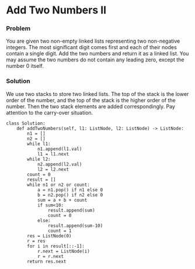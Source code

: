# Add Two Numbers II

### Problem

You are given two non-empty linked lists representing two non-negative integers. The most significant digit comes first and each of their nodes contain a single digit. Add the two numbers and return it as a linked list.
You may assume the two numbers do not contain any leading zero, except the number 0 itself.

### Solution

We use two stacks to store two linked lists. The top of the stack is the lower order of the number, and the top of the stack is the higher order of the number. Then the two stack elements are added correspondingly. Pay attention to the carry-over situation.

```
class Solution:
    def addTwoNumbers(self, l1: ListNode, l2: ListNode) -> ListNode:
        n1 = []
        n2 = []
        while l1:
            n1.append(l1.val)
            l1 = l1.next
        while l2:
            n2.append(l2.val)
            l2 = l2.next
        count = 0
        result = []
        while n1 or n2 or count:
            a = n1.pop() if n1 else 0
            b = n2.pop() if n2 else 0        
            sum = a + b + count       
            if sum<10:
                result.append(sum)
                count = 0
            else:
                result.append(sum-10)
                count = 1
        res = ListNode(0)
        r = res
        for i in result[::-1]:
            r.next = ListNode(i)
            r = r.next
        return res.next
```

